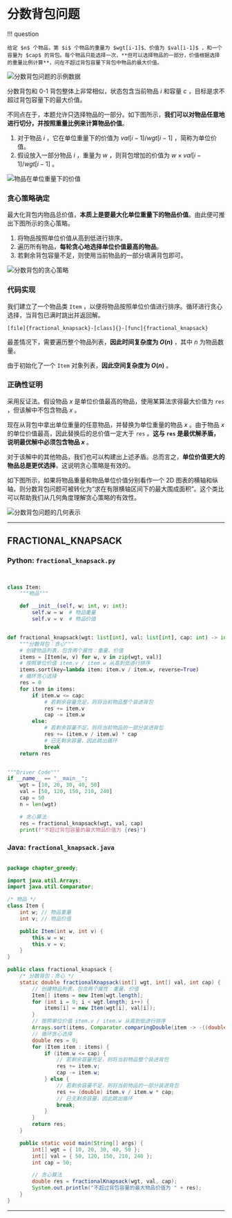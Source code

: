 # 分数背包问题

!!! question

    给定 $n$ 个物品，第 $i$ 个物品的重量为 $wgt[i-1]$、价值为 $val[i-1]$ ，和一个容量为 $cap$ 的背包。每个物品只能选择一次，**但可以选择物品的一部分，价值根据选择的重量比例计算**，问在不超过背包容量下背包中物品的最大价值。

![分数背包问题的示例数据](fractional_knapsack_problem.assets/fractional_knapsack_example.png)

分数背包和 0-1 背包整体上非常相似，状态包含当前物品 $i$ 和容量 $c$ ，目标是求不超过背包容量下的最大价值。

不同点在于，本题允许只选择物品的一部分。如下图所示，**我们可以对物品任意地进行切分，并按照重量比例来计算物品价值**。

1. 对于物品 $i$ ，它在单位重量下的价值为 $val[i-1] / wgt[i-1]$ ，简称为单位价值。
2. 假设放入一部分物品 $i$ ，重量为 $w$ ，则背包增加的价值为 $w \times val[i-1] / wgt[i-1]$ 。

![物品在单位重量下的价值](fractional_knapsack_problem.assets/fractional_knapsack_unit_value.png)

### 贪心策略确定

最大化背包内物品总价值，**本质上是要最大化单位重量下的物品价值**。由此便可推出下图所示的贪心策略。

1. 将物品按照单位价值从高到低进行排序。
2. 遍历所有物品，**每轮贪心地选择单位价值最高的物品**。
3. 若剩余背包容量不足，则使用当前物品的一部分填满背包即可。

![分数背包的贪心策略](fractional_knapsack_problem.assets/fractional_knapsack_greedy_strategy.png)

### 代码实现

我们建立了一个物品类 `Item` ，以便将物品按照单位价值进行排序。循环进行贪心选择，当背包已满时跳出并返回解。

```src
[file]{fractional_knapsack}-[class]{}-[func]{fractional_knapsack}
```

最差情况下，需要遍历整个物品列表，**因此时间复杂度为 $O(n)$** ，其中 $n$ 为物品数量。

由于初始化了一个 `Item` 对象列表，**因此空间复杂度为 $O(n)$** 。

### 正确性证明

采用反证法。假设物品 $x$ 是单位价值最高的物品，使用某算法求得最大价值为 `res` ，但该解中不包含物品 $x$ 。

现在从背包中拿出单位重量的任意物品，并替换为单位重量的物品 $x$ 。由于物品 $x$ 的单位价值最高，因此替换后的总价值一定大于 `res` 。**这与 `res` 是最优解矛盾，说明最优解中必须包含物品 $x$** 。

对于该解中的其他物品，我们也可以构建出上述矛盾。总而言之，**单位价值更大的物品总是更优选择**，这说明贪心策略是有效的。

如下图所示，如果将物品重量和物品单位价值分别看作一个 2D 图表的横轴和纵轴，则分数背包问题可被转化为“求在有限横轴区间下的最大围成面积”。这个类比可以帮助我们从几何角度理解贪心策略的有效性。

![分数背包问题的几何表示](fractional_knapsack_problem.assets/fractional_knapsack_area_chart.png)



-----------------------------------------------------------------

## FRACTIONAL_KNAPSACK
### Python: `fractional_knapsack.py`
```python


class Item:
    """物品"""

    def __init__(self, w: int, v: int):
        self.w = w  # 物品重量
        self.v = v  # 物品价值


def fractional_knapsack(wgt: list[int], val: list[int], cap: int) -> int:
    """分数背包：贪心"""
    # 创建物品列表，包含两个属性：重量、价值
    items = [Item(w, v) for w, v in zip(wgt, val)]
    # 按照单位价值 item.v / item.w 从高到低进行排序
    items.sort(key=lambda item: item.v / item.w, reverse=True)
    # 循环贪心选择
    res = 0
    for item in items:
        if item.w <= cap:
            # 若剩余容量充足，则将当前物品整个装进背包
            res += item.v
            cap -= item.w
        else:
            # 若剩余容量不足，则将当前物品的一部分装进背包
            res += (item.v / item.w) * cap
            # 已无剩余容量，因此跳出循环
            break
    return res


"""Driver Code"""
if __name__ == "__main__":
    wgt = [10, 20, 30, 40, 50]
    val = [50, 120, 150, 210, 240]
    cap = 50
    n = len(wgt)

    # 贪心算法
    res = fractional_knapsack(wgt, val, cap)
    print(f"不超过背包容量的最大物品价值为 {res}")
```

### Java: `fractional_knapsack.java`
```java

package chapter_greedy;

import java.util.Arrays;
import java.util.Comparator;

/* 物品 */
class Item {
    int w; // 物品重量
    int v; // 物品价值

    public Item(int w, int v) {
        this.w = w;
        this.v = v;
    }
}

public class fractional_knapsack {
    /* 分数背包：贪心 */
    static double fractionalKnapsack(int[] wgt, int[] val, int cap) {
        // 创建物品列表，包含两个属性：重量、价值
        Item[] items = new Item[wgt.length];
        for (int i = 0; i < wgt.length; i++) {
            items[i] = new Item(wgt[i], val[i]);
        }
        // 按照单位价值 item.v / item.w 从高到低进行排序
        Arrays.sort(items, Comparator.comparingDouble(item -> -((double) item.v / item.w)));
        // 循环贪心选择
        double res = 0;
        for (Item item : items) {
            if (item.w <= cap) {
                // 若剩余容量充足，则将当前物品整个装进背包
                res += item.v;
                cap -= item.w;
            } else {
                // 若剩余容量不足，则将当前物品的一部分装进背包
                res += (double) item.v / item.w * cap;
                // 已无剩余容量，因此跳出循环
                break;
            }
        }
        return res;
    }

    public static void main(String[] args) {
        int[] wgt = { 10, 20, 30, 40, 50 };
        int[] val = { 50, 120, 150, 210, 240 };
        int cap = 50;

        // 贪心算法
        double res = fractionalKnapsack(wgt, val, cap);
        System.out.println("不超过背包容量的最大物品价值为 " + res);
    }
}
```




-----------------------------------------------------------------

